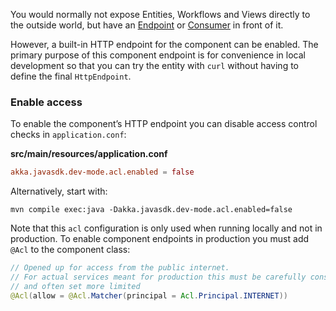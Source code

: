 You would normally not expose Entities, Workflows and Views directly to the outside world, but have an [Endpoint](java:http-endpoints.adoc) or [Consumer](java:consuming-producing.adoc) in front of it.

However, a built-in HTTP endpoint for the component can be enabled. The primary purpose of this component endpoint is for convenience in local development so that you can try the entity with `curl` without having to define the final `HttpEndpoint`.

### Enable access

To enable the component’s HTTP endpoint you can disable access control checks in `application.conf`:

**src/main/resources/application.conf**

```conf
akka.javasdk.dev-mode.acl.enabled = false
```

Alternatively, start with:

```shell
mvn compile exec:java -Dakka.javasdk.dev-mode.acl.enabled=false
```

Note that this `acl` configuration is only used when running locally and not in production. To enable component endpoints in production you must add `@Acl` to the component class:

```java
// Opened up for access from the public internet.
// For actual services meant for production this must be carefully considered,
// and often set more limited
@Acl(allow = @Acl.Matcher(principal = Acl.Principal.INTERNET))
```
